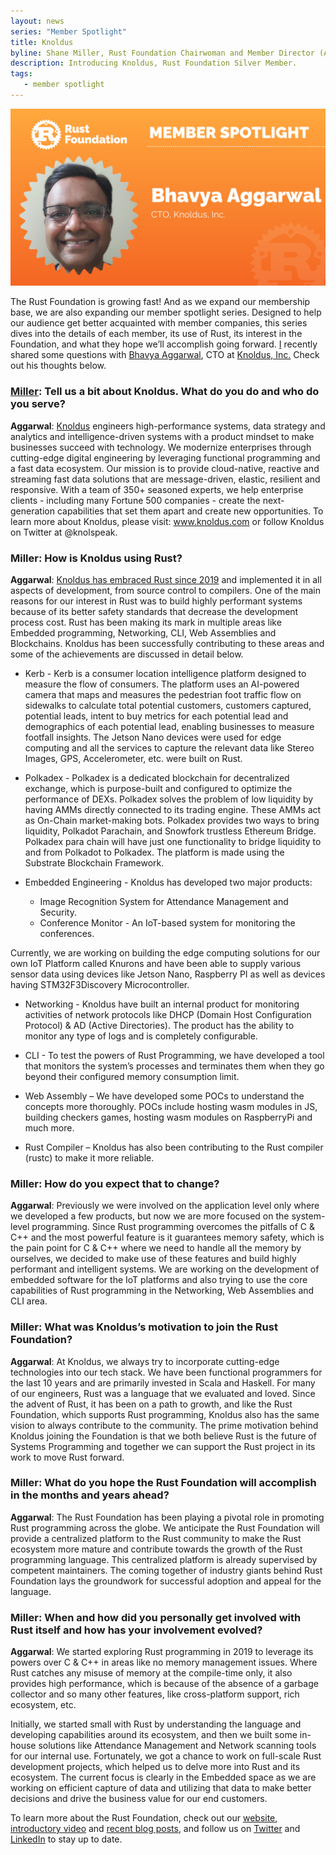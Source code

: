 ```yaml
---
layout: news
series: "Member Spotlight"
title: Knoldus
byline: Shane Miller, Rust Foundation Chairwoman and Member Director (AWS)
description: Introducing Knoldus, Rust Foundation Silver Member.
tags:
   - member spotlight
---
```


![Bhavya Aggarwal](/img/news/2021-10-07-member-spotlight-knoldus/member_spotlight_bhavya_aggarwal.png)

The Rust Foundation is growing fast! And as we expand our membership base, we are also expanding our member spotlight series. Designed to help our audience get better acquainted with member companies, this series dives into the details of each member, its use of Rust, its interest in the Foundation, and what they hope we’ll accomplish going forward. [I](https://twitter.com/SkippersWif) recently shared some questions with [Bhavya Aggarwal](https://www.linkedin.com/in/bhavya-aggarwal-680929a/), CTO at [Knoldus, Inc.](https://www.knoldus.com/home) Check out his thoughts below. 

### [Miller](https://twitter.com/SkippersWif): Tell us a bit about Knoldus. What do you do and who do you serve?

**Aggarwal**: [Knoldus](https://www.knoldus.com/home) engineers high-performance systems, data strategy and analytics and intelligence-driven systems with a product mindset to make businesses succeed with technology. We modernize enterprises through cutting-edge digital engineering by leveraging functional programming and a fast data ecosystem. Our mission is to provide cloud-native, reactive and streaming fast data solutions that are message-driven, elastic, resilient and responsive. With a team of 350+ seasoned experts, we help enterprise clients - including many Fortune 500 companies - create the next-generation capabilities that set them apart and create new opportunities. To learn more about Knoldus, please visit: www.knoldus.com or follow Knoldus on Twitter at @knolspeak.

### Miller: How is Knoldus using Rust?

**Aggarwal**: [Knoldus has embraced Rust since 2019](https://www.knoldus.com/accelerators/technology/rust) and implemented it in all aspects of development, from source control to compilers. One of the main reasons for our interest in Rust was to build highly performant systems because of its better safety standards that decrease the development process cost. Rust has been making its mark in multiple areas like Embedded programming, Networking, CLI, Web Assemblies and Blockchains. Knoldus has been successfully contributing to these areas and some of the achievements are discussed in detail below.

- Kerb - Kerb is a consumer location intelligence platform designed to measure the flow of consumers. The platform uses an AI-powered camera that maps and measures the pedestrian foot traffic flow on sidewalks to calculate total potential customers, customers captured, potential leads, intent to buy metrics for each potential lead and demographics of each potential lead, enabling businesses to measure footfall insights. The Jetson Nano devices were used for edge computing and all the services to capture the relevant data like Stereo Images, GPS, Accelerometer, etc. were built on Rust.   

- Polkadex - Polkadex is a dedicated blockchain for decentralized exchange, which is purpose-built and configured to optimize the performance of DEXs. Polkadex solves the problem of low liquidity by having AMMs directly connected to its trading engine. These AMMs act as On-Chain market-making bots. Polkadex provides two ways to bring liquidity, Polkadot Parachain, and Snowfork trustless Ethereum Bridge. Polkadex para chain will have just one functionality to bridge liquidity to and from Polkadot to Polkadex. The platform is made using the Substrate Blockchain Framework.

- Embedded Engineering - Knoldus has developed two major products: 

  - Image Recognition System for Attendance Management and Security.
  - Conference Monitor - An IoT-based system for monitoring the conferences. 

Currently, we are working on building the edge computing solutions for our own IoT Platform called Knurons and have been able to supply various sensor data using devices like Jetson Nano, Raspberry PI as well as devices having STM32F3Discovery Microcontroller.

- Networking - Knoldus have built an internal product for monitoring activities of network protocols like DHCP (Domain Host Configuration Protocol) & AD (Active Directories). The product has the ability to monitor any type of logs and is completely configurable.

- CLI - To test the powers of Rust Programming, we have developed a tool that monitors the system’s processes and terminates them when they go beyond their configured memory consumption limit.

- Web Assembly – We have developed some POCs to understand the concepts more thoroughly. POCs include hosting wasm modules in JS, building checkers games, hosting wasm modules on RaspberryPi and much more.

- Rust Compiler – Knoldus has also been contributing to the Rust compiler (rustc) to make it more reliable. 

### Miller: How do you expect that to change?

**Aggarwal**: Previously we were involved on the application level only where we developed a few products, but now we are more focused on the system-level programming. Since Rust programming overcomes the pitfalls of C & C++ and the most powerful feature is it guarantees memory safety, which is the pain point for C & C++ where we need to handle all the memory by ourselves, we decided to make use of these features and build highly performant and intelligent systems. We are working on the development of embedded software for the IoT platforms and also trying to use the core capabilities of Rust programming in the Networking, Web Assemblies and CLI area.

### Miller: What was Knoldus’s motivation to join the Rust Foundation?

**Aggarwal**: At Knoldus, we always try to incorporate cutting-edge technologies into our tech stack. We have been functional programmers for the last 10 years and are primarily invested in Scala and Haskell. For many of our engineers, Rust was a language that we evaluated and loved. Since the advent of Rust, it has been on a path to growth, and like the Rust Foundation, which  supports Rust programming, Knoldus also has the same vision to always contribute to the community. The prime motivation behind Knoldus joining the Foundation is that we both believe Rust is the future of Systems Programming and together we can support the Rust project in its work to move Rust forward.

### Miller: What do you hope the Rust Foundation will accomplish in the months and years ahead?

**Aggarwal**: The Rust Foundation has been playing a pivotal role in promoting Rust programming across the globe. We anticipate the Rust Foundation will provide a centralized platform to the Rust community to make the Rust ecosystem more mature and contribute towards the growth of the Rust programming language. This centralized platform is already supervised by competent maintainers. The coming together of industry giants behind Rust Foundation lays the groundwork for successful adoption and appeal for the language.

### Miller: When and how did you personally get involved with Rust itself and how has your involvement evolved?

**Aggarwal**: We started exploring Rust programming in 2019 to leverage its powers over C & C++  in areas like no memory management issues. Where Rust catches any misuse of memory at the compile-time only, it also provides high performance, which is because of the absence of a garbage collector and so many other features, like cross-platform support, rich ecosystem, etc. 

Initially, we started small with Rust by understanding the language and developing capabilities around its ecosystem, and then we built some in-house solutions like Attendance Management and Network scanning tools for our internal use. Fortunately, we got a chance to work on full-scale Rust development projects, which helped us to delve more into Rust and its ecosystem. The current focus is clearly in the Embedded space as we are working on efficient capture of data and utilizing that data to make better decisions and drive the business value for our end customers.


To learn more about the Rust Foundation, check out our [website](https://foundation.rust-lang.org), [introductory video](https://www.youtube.com/watch?v=AI4lPN0BqGc) and [recent blog posts](https://foundation.rust-lang.org/posts/), and follow us on [Twitter](https://twitter.com/rust_foundation) and [LinkedIn](https://www.linkedin.com/company/rust-foundation/) to stay up to date.  
